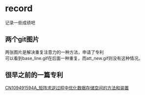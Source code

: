 # record
记录一些成绩吧
## 两个git图片
两张图片是解决重复注意力的一种方法，申请了专利<br/>
可以看到base_line.gif在后面一种重复，而att_new.gif则没有这种情况。
## 很早之前的一篇专利
[CN109491594A_矩阵求逆过程中优化数据存储空间的方法和装置](https://zhuanli.tianyancha.com/6c7b526ef893cfa88100bd930804cbb7)

